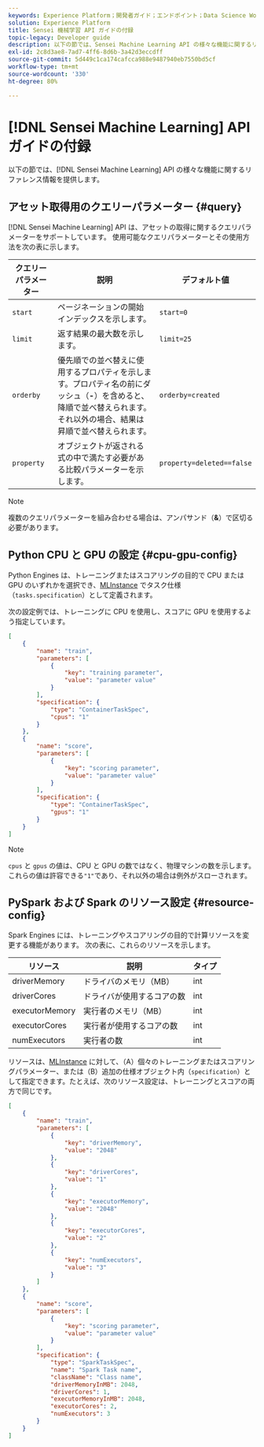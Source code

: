 ```yaml
---
keywords: Experience Platform；開発者ガイド；エンドポイント；Data Science Workspace；人気の高いトピック；
solution: Experience Platform
title: Sensei 機械学習 API ガイドの付録
topic-legacy: Developer guide
description: 以下の節では、Sensei Machine Learning API の様々な機能に関するリファレンス情報を提供します。
exl-id: 2c8d3ae8-7ad7-4ff6-8d6b-3a42d3eccdff
source-git-commit: 5d449c1ca174cafcca988e9487940eb7550bd5cf
workflow-type: tm+mt
source-wordcount: '330'
ht-degree: 80%

---
```


# [!DNL Sensei Machine Learning] API ガイドの付録

以下の節では、[!DNL Sensei Machine Learning] API の様々な機能に関するリファレンス情報を提供します。

## アセット取得用のクエリーパラメーター {#query}

[!DNL Sensei Machine Learning] API は、アセットの取得に関するクエリパラメーターをサポートしています。 使用可能なクエリパラメーターとその使用方法を次の表に示します。

| クエリーパラメーター | 説明 | デフォルト値 |
| --------------- | ----------- | ------- |
| `start` | ページネーションの開始インデックスを示します。 | `start=0` |
| `limit` | 返す結果の最大数を示します。 | `limit=25` |
| `orderby` | 優先順での並べ替えに使用するプロパティを示します。プロパティ名の前にダッシュ（**-**）を含めると、降順で並べ替えられます。それ以外の場合、結果は昇順で並べ替えられます。 | `orderby=created` |
| `property` | オブジェクトが返される式の中で満たす必要がある比較パラメーターを示します。 | `property=deleted==false` |

>[!NOTE]
>
>複数のクエリパラメーターを組み合わせる場合は、アンパサンド（**&amp;**）で区切る必要があります。

## Python CPU と GPU の設定 {#cpu-gpu-config}

Python Engines は、トレーニングまたはスコアリングの目的で CPU または GPU のいずれかを選択でき、[MLInstance](./mlinstances.md) でタスク仕様（`tasks.specification`）として定義されます。

次の設定例では、トレーニングに CPU を使用し、スコアに GPU を使用するよう指定しています。

```json
[
    {
        "name": "train",
        "parameters": [
            {
                "key": "training parameter",
                "value": "parameter value"
            }    
        ],
        "specification": {
            "type": "ContainerTaskSpec",
            "cpus": "1"
        }
    },
    {
        "name": "score",
        "parameters": [
            {
                "key": "scoring parameter",
                "value": "parameter value" 
            }
        ],
        "specification": {
            "type": "ContainerTaskSpec",
            "gpus": "1"
        }
    }
]
```

>[!NOTE]
>
>`cpus` と `gpus` の値は、CPU と GPU の数ではなく、物理マシンの数を示します。これらの値は許容できる`"1"`であり、それ以外の場合は例外がスローされます。

## PySpark および Spark のリソース設定 {#resource-config}

Spark Engines には、トレーニングやスコアリングの目的で計算リソースを変更する機能があります。 次の表に、これらのリソースを示します。

| リソース | 説明 | タイプ |
| -------- | ----------- | ---- |
| driverMemory | ドライバのメモリ（MB） | int |
| driverCores | ドライバが使用するコアの数 | int |
| executorMemory | 実行者のメモリ（MB） | int |
| executorCores | 実行者が使用するコアの数 | int |
| numExecutors | 実行者の数 | int |

リソースは、[MLInstance](./mlinstances.md) に対して、（A）個々のトレーニングまたはスコアリングパラメーター、または（B）追加の仕様オブジェクト内（`specification`）として指定できます。たとえば、次のリソース設定は、トレーニングとスコアの両方で同じです。

```json
[
    {
        "name": "train",
        "parameters": [
            {
                "key": "driverMemory",
                "value": "2048"
            },
            {
                "key": "driverCores",
                "value": "1"
            },
            {
                "key": "executorMemory",
                "value": "2048"
            },
            {
                "key": "executorCores",
                "value": "2"
            },
            {
                "key": "numExecutors",
                "value": "3"
            }
        ]
    },
    {
        "name": "score",
        "parameters": [
            {
                "key": "scoring parameter",
                "value": "parameter value"
            }
        ],
        "specification": {
            "type": "SparkTaskSpec",
            "name": "Spark Task name",
            "className": "Class name",
            "driverMemoryInMB": 2048,
            "driverCores": 1,
            "executorMemoryInMB": 2048,
            "executorCores": 2,
            "numExecutors": 3
        }
    }
]
```
